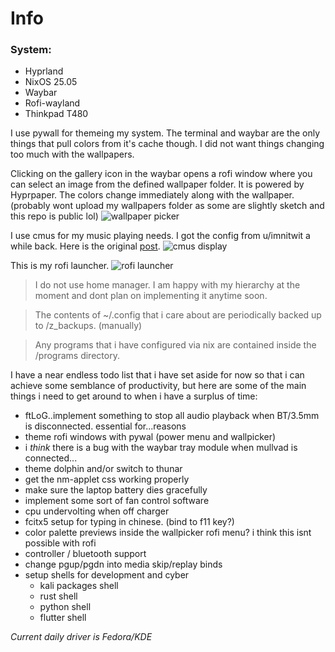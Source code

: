 # Info


### System:
- Hyprland
- NixOS 25.05
- Waybar
- Rofi-wayland
- Thinkpad T480

I use pywall for themeing my system. The terminal and waybar are the only things that pull colors from it's cache though. I did not want things changing too much with the wallpapers.

Clicking on the gallery icon in the waybar opens a rofi window where you can select an image from the defined wallpaper folder. It is powered by Hyprpaper. The colors change immediately along with the wallpaper. (probably wont upload my wallpapers folder as some are slightly sketch and this repo is public lol)
![wallpaper picker](/assets/nitch.png)

I use cmus for my music playing needs. I got the config from u/imnitwit a while back. Here is the original [post](https://www.reddit.com/r/cmus/comments/ghw9m0/i_made_a_cmus_theme/).
![cmus display](/assets/cmus.png)

This is my rofi launcher.
![rofi launcher](/assets/rofi.png)

>I do not use home manager. I am happy with my hierarchy at the moment and dont plan on implementing it anytime soon.

>The contents of ~/.config that i care about are periodically backed up to /z_backups. (manually)

>Any programs that i have configured via nix are contained inside the /programs directory.



I have a near endless todo list that i have set aside for now so that i can achieve some semblance of productivity, but here are some of the main things i need to get around to when i have a surplus of time:

- ftLoG..implement something to stop all audio playback when BT/3.5mm is disconnected. essential for...reasons
- theme rofi windows with pywal (power menu and wallpicker)
- i *think* there is a bug with the waybar tray module when mullvad is connected...
- theme dolphin and/or switch to thunar
- get the nm-applet css working properly
- make sure the laptop battery dies gracefully
- implement some sort of fan control software
- cpu undervolting when off charger
- fcitx5 setup for typing in chinese. (bind to f11 key?)
- color palette previews inside the wallpicker rofi menu? i think this isnt possible with rofi
- controller / bluetooth support
- change pgup/pgdn into media skip/replay binds
- setup shells for development and cyber
    - kali packages shell
    - rust shell
    - python shell
    - flutter shell
 
*Current daily driver is Fedora/KDE*

